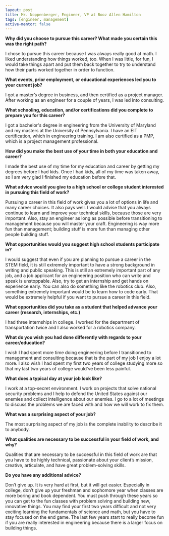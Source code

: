 ```yaml
---
layout: post
title: Mr. Noppenberger, Engineer, VP at Booz Allen Hamilton
tags: [engineer, management]
active-mentor: false
---
```


**Why did you choose to pursue this career?  What made you certain this was the right path?**

I chose to pursue this career because I was always really good at math. I liked understanding how things worked, too. When I was little, for fun, I would take things apart and put them back together to try to understand how their parts worked together in order to function.

**What events, prior employment, or educational experiences led you to your current job?**

I got a master’s degree in business, and then certified as a project manager. After working as an engineer for a couple of years, I was led into consulting.

**What schooling, education, and/or certifications did you complete to prepare you for this career?**

I got a bachelor's degree in engineering from the University of Maryland and my masters at the University of Pennsylvania. I have an EIT certification, which in engineering training. I am also certified as a PMP, which is a project management professional.

**How did you make the best use of your time in both your education and career?**

I made the best use of my time for my education and career by getting my degrees before I had kids. Once I had kids, all of my time was taken away, so I am very glad I finished my education before that.

**What advice would you give to a high school or college student interested in pursuing this field of work?**

Pursuing a career in this field of work gives you a lot of options in life and many career choices. It also pays well. I would advise that you always continue to learn and improve your technical skills, because those are very important. Also, stay an engineer as long as possible before transitioning to management because you will master your craft. Engineering is way more fun than management; building stuff is more fun than managing other people building stuff.

**What opportunities would you suggest high school students participate in?**

I would suggest that even if you are planning to pursue a career in the STEM field, it is still extremely important to have a strong background in writing and public speaking. This is still an extremely important part of any job, and a job applicant for an engineering position who can write and speak is unstoppable. Also, try to get an internship and get hands on experience early. You can also do something like the robotics club. Also, something extremely important would be to learn how to code early. That would be extremely helpful if you want to pursue a career in this field.

**What opportunities did you take as a student that helped advance your career (research, internships, etc.)**

I had three internships in college. I worked for the department of transportation twice and I also worked for a robotics company.

**What do you wish you had done differently with regards to your career/education?**

I wish I had spent more time doing engineering before I transitioned to management and consulting because that is the part of my job I enjoy a lot more. I also wish I had spent my first two years of college studying more so that my last two years of college would’ve been less painful.

**What does a typical day at your job look like?**

I work at a top-secret environment. I work on projects that solve national security problems and I help to defend the United States against our enemies and collect intelligence about our enemies. I go to a lot of meetings to discuss the problems we are faced with and how we will work to fix them.

**What was a surprising aspect of your job?**

The most surprising aspect of my job is the complete inability to describe it to anybody.

**What qualities are necessary to be successful in your field of work, and why?**

Qualities that are necessary to be successful in this field of work are that you have to be highly technical, passionate about your client’s mission, creative, articulate, and have great problem-solving skills.

**Do you have any additional advice?**

Don’t give up. It is very hard at first, but it will get easier. Especially in college, don’t give up your freshman and sophomore year when classes are more boring and book dependent. You must push through these years so you can get to the fun classes with problem solving and building new, innovative things. You may find your first two years difficult and not very exciting learning the fundamentals of science and math, but you have to stay focused on the end game. The last few years start to really become fun if you are really interested in engineering because there is a larger focus on building things.
